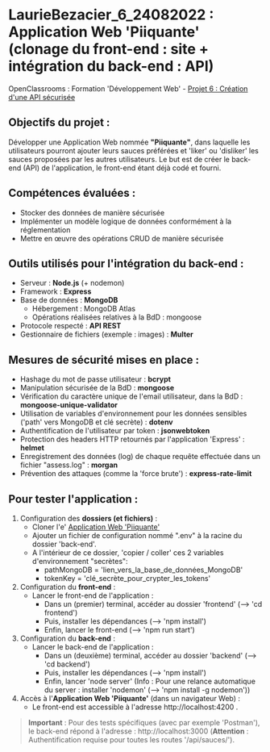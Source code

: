 # LaurieBezacier_6_24082022 : Application Web 'Piiquante' (clonage du front-end : site + intégration du back-end : API)
OpenClassrooms : Formation 'Développement Web' - [Projet 6 : Création d'une API sécurisée](https://openclassrooms.com/fr/paths/185/projects/676/assignment)

## Objectifs du projet :
Développer une Application Web nommée **"Piiquante"**, dans laquelle les utilisateurs pourront ajouter leurs sauces préférées et 'liker' ou 'disliker' les sauces proposées par les autres utilisateurs.
Le but est de créer le back-end (API) de l'application, le front-end étant déjà codé et fourni.

## Compétences évaluées :
- Stocker des données de manière sécurisée
- Implémenter un modèle logique de données conformément à la réglementation
- Mettre en œuvre des opérations CRUD de manière sécurisée

## Outils utilisés pour l'intégration du back-end :
- Serveur : **Node.js** (+ nodemon)
- Framework : **Express**
- Base de données : **MongoDB**
    - Hébergement : MongoDB Atlas
    - Opérations réalisées relatives à la BdD : mongoose
- Protocole respecté : **API REST**
- Gestionnaire de fichiers (exemple : images) : **Multer**

## Mesures de sécurité mises en place :
- Hashage du mot de passe utilisateur : **bcrypt**
- Manipulation sécurisée de la BdD : **mongoose**
- Vérification du caractère unique de l'email utilisateur, dans la BdD : **mongoose-unique-validator**
- Utilisation de variables d'environnement pour les données sensibles ('path' vers MongoDB et clé secrète) : **dotenv**
- Authentification de l'utilisateur par token : **jsonwebtoken**
- Protection des headers HTTP retournés par l'application 'Express' : **helmet**
- Enregistrement des données (log) de chaque requête effectuée dans un fichier "assess.log" : **morgan**
- Prévention des attaques (comme la 'force brute') : **express-rate-limit**

## Pour tester l'application :
1. Configuration des **dossiers (et fichiers)** :
    - Cloner l'e' [Application Web 'Piiquante'](https://github.com/LauryF/LaurieBezacier_6_24082022.git)
    - Ajouter un fichier de configuration nommé ".env" à la racine du dossier 'back-end'. 
    - A l'intérieur de ce dossier, 'copier / coller' ces 2 variables d'environnement "secrètes":
        - pathMongoDB = 'lien_vers_la_base_de_données_MongoDB'
        - tokenKey = 'clé_secrète_pour_crypter_les_tokens'
2. Configuration du **front-end** :
    - Lancer le front-end de l'application :
        - Dans un (premier) terminal, accéder au dossier 'frontend' (--> 'cd frontend') 
        - Puis, installer les dépendances (--> 'npm install')
        - Enfin, lancer le front-end (--> 'npm run start')
3. Configuration du **back-end** :
    - Lancer le back-end de l'application :
        - Dans un (deuxième) terminal, accéder au dossier 'backend' (--> 'cd backend')
        - Puis, installer les dépendances (--> 'npm install')
        - Enfin, lancer 'node server' (Info : Pour une relance automatique du server : installer 'nodemon' (--> 'npm install -g nodemon'))
4. Accès à l'**Application Web 'Piiquante'** (dans un navigateur Web) :
    - Le front-end est accessible à l'adresse http://localhost:4200 .

> **Important** : Pour des tests spécifiques (avec par exemple 'Postman'), le back-end répond à l'adresse : http://localhost:3000 (**Attention** : Authentification requise pour toutes les routes '/api/sauces/').